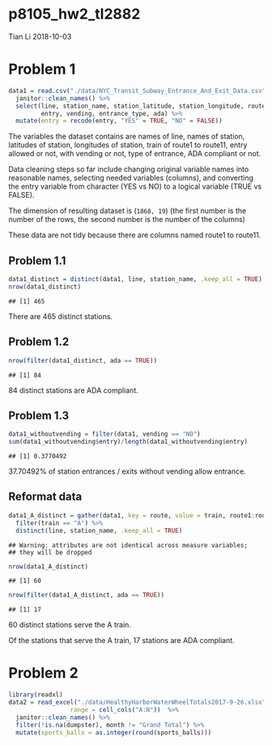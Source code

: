p8105\_hw2\_tl2882
================
Tian Li
2018-10-03

Problem 1
=========

``` r
data1 = read.csv("./data/NYC_Transit_Subway_Entrance_And_Exit_Data.csv") %>% 
  janitor::clean_names() %>% 
  select(line, station_name, station_latitude, station_longitude, route1:route11,
         entry, vending, entrance_type, ada) %>% 
  mutate(entry = recode(entry, "YES" = TRUE, "NO" = FALSE))
```

The variables the dataset contains are names of line, names of station, latitudes of station, longitudes of station, train of route1 to route11, entry allowed or not, with vending or not, type of entrance, ADA compliant or not.

Data cleaning steps so far include changing original variable names into reasonable names, selecting needed variables (columns), and converting the entry variable from character (YES vs NO) to a logical variable (TRUE vs FALSE).

The dimension of resulting dataset is (`1868, 19`) (the first number is the number of the rows, the second number is the number of the columns)

These data are not tidy because there are columns named route1 to route11.

Problem 1.1
-----------

``` r
data1_distinct = distinct(data1, line, station_name, .keep_all = TRUE)
nrow(data1_distinct)
```

    ## [1] 465

There are 465 distinct stations.

Problem 1.2
-----------

``` r
nrow(filter(data1_distinct, ada == TRUE))
```

    ## [1] 84

84 distinct stations are ADA compliant.

Problem 1.3
-----------

``` r
data1_withoutvending = filter(data1, vending == "NO")
sum(data1_withoutvending$entry)/length(data1_withoutvending$entry)
```

    ## [1] 0.3770492

37.70492% of station entrances / exits without vending allow entrance.

Reformat data
-------------

``` r
data1_A_distinct = gather(data1, key = route, value = train, route1:route11) %>% 
  filter(train == "A") %>% 
  distinct(line, station_name, .keep_all = TRUE)
```

    ## Warning: attributes are not identical across measure variables;
    ## they will be dropped

``` r
nrow(data1_A_distinct)
```

    ## [1] 60

``` r
nrow(filter(data1_A_distinct, ada == TRUE))
```

    ## [1] 17

60 distinct stations serve the A train.

Of the stations that serve the A train, 17 stations are ADA compliant.

Problem 2
=========

``` r
library(readxl)
data2 = read_excel("./data/HealthyHarborWaterWheelTotals2017-9-26.xlsx",
                 range = cell_cols("A:N"))  %>% 
  janitor::clean_names() %>% 
  filter(!is.na(dumpster), month != "Grand Total") %>% 
  mutate(sports_balls = as.integer(round(sports_balls)))
```
